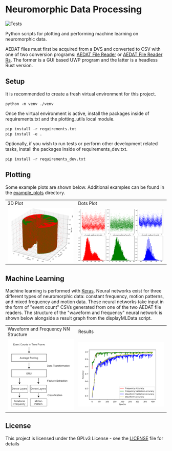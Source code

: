 # Neuromorphic Data Processing
![Tests](https://github.com/MartinNowak96/Neuromorphic-Data-Processing/actions/workflows/tests.yml/badge.svg)

Python scripts for plotting and performing machine learning on neuromorphic data.

AEDAT files must first be acquired from a DVS and converted to CSV with one of two conversion programs: [AEDAT File Reader](https://github.com/MartinNowak96/AEDAT-File-Reader) or [AEDAT File Reader Rs](https://github.com/Mibblez/aedat-file-reader-rs). The former is a GUI based UWP program and the latter is a headless Rust version.

##  Setup

It is recommended to create a fresh virtual environment for this project.
```
python -m venv ./venv
```

Once the virtual environment is active, install the packages inside of requirements.txt and the plotting_utils local module.  

```
pip install -r requirements.txt
pip install -e .
```

Optionally, if you wish to run tests or perform other development related tasks, install the packages inside of requirements_dev.txt.

```
pip install -r requirements_dev.txt
```

## Plotting

Some example plots are shown below. Additional examples can be found in the [example_plots](examples/example_plots) directory.

<table>
  <tr>
     <td>3D Plot</td>
     <td>Dots Plot</td>
  </tr>
  <tr>
    <td><img src="examples/example_plots/3D_Plot.jpg" width=350></td>
    <td><img src="examples/example_plots/Dots.png" width=460></td>
  </tr>
 </table>

## Machine Learning

Machine learning is performed with [Keras](https://keras.io/). Neural networks exist for three different types of neuromorphic data: constant frequency, motion patterns, and mixed frequency and motion data. These neural networks take input in the form of "event count" CSVs generated from one of the two AEDAT file readers. The structure of the "waveform and frequency" neural network is shown below alongside a result graph from the displayMLData script.

<table>
  <tr>
     <td>Waveform and Frequency NN Structure</td>
     <td>Results</td>
  </tr>
  <tr>
    <td><img src="examples/nn_examples/freq&waveformNN.png" width=350></td>
    <td><img src="examples/nn_examples/freq&waveformNN_resultGraph.png" width=500></td>
  </tr>
 </table>

## License

This project is licensed under the GPLv3 License - see the [LICENSE](LICENSE) file for details
